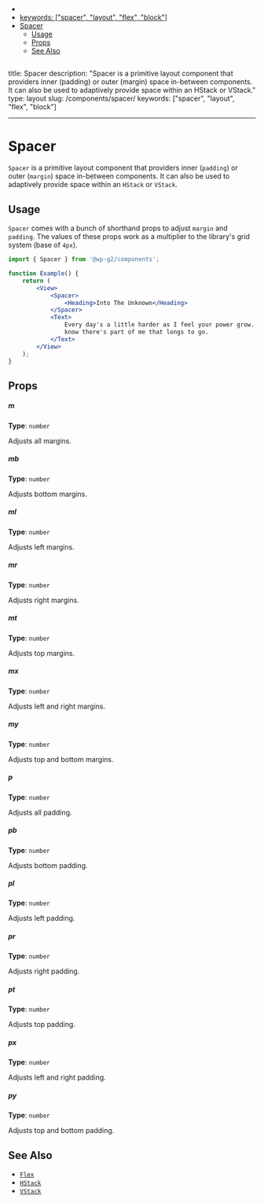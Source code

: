 <!-- START doctoc generated TOC please keep comment here to allow auto update -->
<!-- DON'T EDIT THIS SECTION, INSTEAD RE-RUN doctoc TO UPDATE -->

-   [<!-- Instead, edit packages/website/src/docs/components/foundations/spacer.mdx -->](#---instead-edit-packageswebsitesrcdocscomponentsfoundationsspacermdx---)
-   [keywords: ["spacer", "layout", "flex", "block"]](#keywords-spacer-layout-flex-block)
-   [Spacer](#spacer)
    -   [Usage](#usage)
    -   [Props](#props)
    -   [See Also](#see-also)

<!-- END doctoc generated TOC please keep comment here to allow auto update -->

<!-- Automatically Generated. Do not edit this file. -->

## <!-- Instead, edit packages/website/src/docs/components/foundations/spacer.mdx -->

title: Spacer
description: "Spacer is a primitive layout component that providers inner (padding) or outer (margin) space in-between components. It can also be used to adaptively provide space within an HStack or VStack."
type: layout
slug: /components/spacer/
keywords: ["spacer", "layout", "flex", "block"]

---

# Spacer

`Spacer` is a primitive layout component that providers inner (`padding`) or outer (`margin`) space in-between components. It can also be used to adaptively provide space within an `HStack` or `VStack`.

<!-- props -->
<!-- Automatically Generated -->

## Usage

`Spacer` comes with a bunch of shorthand props to adjust `margin` and `padding`. The values of these props work as a multiplier to the library's grid system (base of `4px`).

```jsx live
import { Spacer } from '@wp-g2/components';

function Example() {
	return (
		<View>
			<Spacer>
				<Heading>Into The Unknown</Heading>
			</Spacer>
			<Text>
				Every day's a little harder as I feel your power grow. Don't you
				know there's part of me that longs to go.
			</Text>
		</View>
	);
}
```

## Props

##### m

**Type**: `number`

Adjusts all margins.

##### mb

**Type**: `number`

Adjusts bottom margins.

##### ml

**Type**: `number`

Adjusts left margins.

##### mr

**Type**: `number`

Adjusts right margins.

##### mt

**Type**: `number`

Adjusts top margins.

##### mx

**Type**: `number`

Adjusts left and right margins.

##### my

**Type**: `number`

Adjusts top and bottom margins.

##### p

**Type**: `number`

Adjusts all padding.

##### pb

**Type**: `number`

Adjusts bottom padding.

##### pl

**Type**: `number`

Adjusts left padding.

##### pr

**Type**: `number`

Adjusts right padding.

##### pt

**Type**: `number`

Adjusts top padding.

##### px

**Type**: `number`

Adjusts left and right padding.

##### py

**Type**: `number`

Adjusts top and bottom padding.

<!-- /Automatically Generated -->
<!-- /props -->

## See Also

-   [`Flex`](/components/flex/)
-   [`HStack`](/components/hstack/)
-   [`VStack`](/components/vstack/)
